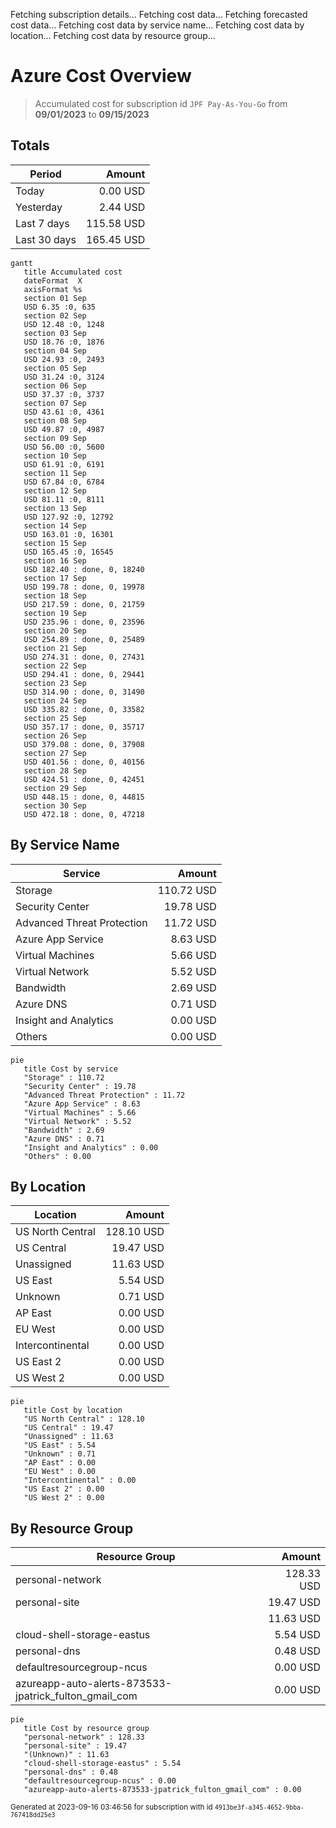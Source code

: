 Fetching subscription details...
Fetching cost data...
Fetching forecasted cost data...
Fetching cost data by service name...
Fetching cost data by location...
Fetching cost data by resource group...
# Azure Cost Overview

> Accumulated cost for subscription id `JPF Pay-As-You-Go` from **09/01/2023** to **09/15/2023**

## Totals

|Period|Amount|
|---|---:|
|Today|0.00 USD|
|Yesterday|2.44 USD|
|Last 7 days|115.58 USD|
|Last 30 days|165.45 USD|

```mermaid
gantt
   title Accumulated cost
   dateFormat  X
   axisFormat %s
   section 01 Sep
   USD 6.35 :0, 635
   section 02 Sep
   USD 12.48 :0, 1248
   section 03 Sep
   USD 18.76 :0, 1876
   section 04 Sep
   USD 24.93 :0, 2493
   section 05 Sep
   USD 31.24 :0, 3124
   section 06 Sep
   USD 37.37 :0, 3737
   section 07 Sep
   USD 43.61 :0, 4361
   section 08 Sep
   USD 49.87 :0, 4987
   section 09 Sep
   USD 56.00 :0, 5600
   section 10 Sep
   USD 61.91 :0, 6191
   section 11 Sep
   USD 67.84 :0, 6784
   section 12 Sep
   USD 81.11 :0, 8111
   section 13 Sep
   USD 127.92 :0, 12792
   section 14 Sep
   USD 163.01 :0, 16301
   section 15 Sep
   USD 165.45 :0, 16545
   section 16 Sep
   USD 182.40 : done, 0, 18240
   section 17 Sep
   USD 199.78 : done, 0, 19978
   section 18 Sep
   USD 217.59 : done, 0, 21759
   section 19 Sep
   USD 235.96 : done, 0, 23596
   section 20 Sep
   USD 254.89 : done, 0, 25489
   section 21 Sep
   USD 274.31 : done, 0, 27431
   section 22 Sep
   USD 294.41 : done, 0, 29441
   section 23 Sep
   USD 314.90 : done, 0, 31490
   section 24 Sep
   USD 335.82 : done, 0, 33582
   section 25 Sep
   USD 357.17 : done, 0, 35717
   section 26 Sep
   USD 379.08 : done, 0, 37908
   section 27 Sep
   USD 401.56 : done, 0, 40156
   section 28 Sep
   USD 424.51 : done, 0, 42451
   section 29 Sep
   USD 448.15 : done, 0, 44815
   section 30 Sep
   USD 472.18 : done, 0, 47218
```

## By Service Name

|Service|Amount|
|---|---:|
|Storage|110.72 USD|
|Security Center|19.78 USD|
|Advanced Threat Protection|11.72 USD|
|Azure App Service|8.63 USD|
|Virtual Machines|5.66 USD|
|Virtual Network|5.52 USD|
|Bandwidth|2.69 USD|
|Azure DNS|0.71 USD|
|Insight and Analytics|0.00 USD|
|Others|0.00 USD|

```mermaid
pie
   title Cost by service
   "Storage" : 110.72
   "Security Center" : 19.78
   "Advanced Threat Protection" : 11.72
   "Azure App Service" : 8.63
   "Virtual Machines" : 5.66
   "Virtual Network" : 5.52
   "Bandwidth" : 2.69
   "Azure DNS" : 0.71
   "Insight and Analytics" : 0.00
   "Others" : 0.00
```

## By Location

|Location|Amount|
|---|---:|
|US North Central|128.10 USD|
|US Central|19.47 USD|
|Unassigned|11.63 USD|
|US East|5.54 USD|
|Unknown|0.71 USD|
|AP East|0.00 USD|
|EU West|0.00 USD|
|Intercontinental|0.00 USD|
|US East 2|0.00 USD|
|US West 2|0.00 USD|

```mermaid
pie
   title Cost by location
   "US North Central" : 128.10
   "US Central" : 19.47
   "Unassigned" : 11.63
   "US East" : 5.54
   "Unknown" : 0.71
   "AP East" : 0.00
   "EU West" : 0.00
   "Intercontinental" : 0.00
   "US East 2" : 0.00
   "US West 2" : 0.00
```

## By Resource Group

|Resource Group|Amount|
|---|---:|
|personal-network|128.33 USD|
|personal-site|19.47 USD|
||11.63 USD|
|cloud-shell-storage-eastus|5.54 USD|
|personal-dns|0.48 USD|
|defaultresourcegroup-ncus|0.00 USD|
|azureapp-auto-alerts-873533-jpatrick_fulton_gmail_com|0.00 USD|

```mermaid
pie
   title Cost by resource group
   "personal-network" : 128.33
   "personal-site" : 19.47
   "(Unknown)" : 11.63
   "cloud-shell-storage-eastus" : 5.54
   "personal-dns" : 0.48
   "defaultresourcegroup-ncus" : 0.00
   "azureapp-auto-alerts-873533-jpatrick_fulton_gmail_com" : 0.00
```

<sup>Generated at 2023-09-16 03:46:56 for subscription with id `4913be3f-a345-4652-9bba-767418dd25e3`</sup>
